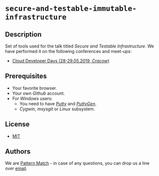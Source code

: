 # `secure-and-testable-immutable-infrastructure`

## Description

Set of tools used for the talk titled *Secure and Testable Infrastructure*. We have performed it on the following conferences and meet-ups:

- [Cloud Developer Days (28-29.05.2019, *Cracow*)](https://cloud.developerdays.pl/#speakers)

## Prerequisites

- Your favorite browser.
- Your own *Github* account.
- For *Windows* users:
    - You need to have [*Putty*](https://the.earth.li/~sgtatham/putty/latest/w64/putty-64bit-0.70-installer.msi) and [*PuttyGen*](https://the.earth.li/~sgtatham/putty/latest/w64/puttygen.exe).
    - *Cygwin*, *msysgit* or *Linux* subsystem.

## License

- [MIT](LICENSE.md)

## Authors

We are [Pattern Match](https://github.com/patternmatch) - in case of any questions, you can drop us a line over [email](mailto:contact@pattern-match.com).
